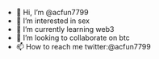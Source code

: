 - 👋 Hi, I’m @acfun7799
- 👀 I’m interested in sex
- 🌱 I’m currently learning web3
- 💞️ I’m looking to collaborate on btc
- 📫 How to reach me twitter:@acfun7799

<!---
acfun7799/acfun7799 is a ✨ special ✨ repository because its `README.md` (this file) appears on your GitHub profile.
You can click the Preview link to take a look at your changes.
--->
